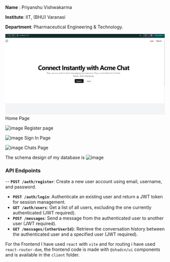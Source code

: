 **Name** : Priyanshu  Vishwakarma

**Institute**: IIT, (BHU) Varanasi

**Department**:  Pharmaceutical Engineering & Technology.


![alt text](image.png)
Home Page

 ![image](https://github.com/user-attachments/assets/35a5751c-7a94-491b-a53a-6e537adb5d2d)
Register page

 ![image](https://github.com/user-attachments/assets/31e8a58a-feef-4848-96d3-43a8c649f585)
Sign In Page

![image](https://github.com/user-attachments/assets/d0addeeb-027b-4efc-a9c2-3e46711b380a)
Chats Page

The schema design of my database is 
![image](https://github.com/user-attachments/assets/e639029c-bf8c-4445-95cc-e70e23f470a4)


### API Endpoints

-- **`POST /auth/register`**: Create a new user account using email, username, and password.
- **`POST /auth/login`**: Authenticate an existing user and return a JWT token for session management.
- **`GET /auth/users`**: Get a list of all users, excluding the one currently authenticated (JWT required).
- **`POST /messages`**: Send a message from the authenticated user to another user (JWT required).
- **`GET /messages/{otherUserId}`**: Retrieve the conversation history between the authenticated user and a specified user (JWT required).

For the Frontend I have used `react` with `vite` and for routing i have used `react-router-dom`, the frontend code is made with `@shadcn/ui` components and is available in the `client` folder.

